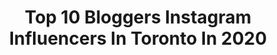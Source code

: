 ---
title: Top 10 Bloggers Instagram Influencers In Toronto In 2020
description: >-
  Find top bloggers Instagram influencers in Toronto in 2020. Most popular hashtags: #toronto #blogger #ad #torontofashion.
platform: Instagram
profiles:
  - username: "theeverydayfoodie"
    fullname: >-
      The Everyday Foodie
    location: "Canada"
    followers: 31038
    engagement: 133
    commentsToLikes: 0.210561
    avatar: "https://scontent-ams4-1.cdninstagram.com/v/t51.2885-19/s320x320/12677414_156774791367729_90200145_a.jpg?_nc_ht=scontent-ams4-1.cdninstagram.com&_nc_ohc=KJQEYGX6_ooAX9SfMGx&oh=c343ccbffa7fe214fa47245146227e10&oe=5EBB6FBE"
    verified: false
    hashtags: "#tefdoesnewyorkcity, #baskinrobbinscanada, #partner, #tefdoesjapan"
  - username: "meghanlivingstone"
    fullname: >-
      Meghan Livingstone
    location: "Canada"
    followers: 14446
    engagement: 352
    commentsToLikes: 0.059461
    avatar: "https://scontent-arn2-1.cdninstagram.com/v/t51.2885-19/s320x320/65272486_491770448062742_7412270974801805312_n.jpg?_nc_ht=scontent-arn2-1.cdninstagram.com&_nc_ohc=Dpv_vja-t-IAX91eTFO&oh=c3fa9ea11c229e27d955069d82edee09&oe=5E9B7F30"
    verified: false
    hashtags: "#greens, #chia, #chiajam, #jerf"
  - username: "aliciafaithoc"
    fullname: >-
      Alicia O’C ⋒
    location: "Canada"
    followers: 22853
    engagement: 241
    commentsToLikes: 0.116000
    avatar: "https://scontent-lhr8-1.cdninstagram.com/v/t51.2885-19/s320x320/73505085_2489849934466219_4807390249128820736_n.jpg?_nc_ht=scontent-lhr8-1.cdninstagram.com&_nc_ohc=2fCZ5AjcG4oAX8j5HWf&oh=0c38a5817f22b675315e718321b1b98a&oe=5EB94E94"
    verified: false
    hashtags: "#socialdistancing, #mombloggers, #jackandlilyshoes, #toronto"
  - username: "munchiescure"
    fullname: >-
      Zeem 🇨🇦🇦🇫
    location: "Canada"
    followers: 28968
    engagement: 285
    commentsToLikes: 0.081642
    avatar: "https://scontent-lht6-1.cdninstagram.com/v/t51.2885-19/s320x320/85151163_483701792540239_2735482245828575232_n.jpg?_nc_ht=scontent-lht6-1.cdninstagram.com&_nc_ohc=UaPNBZq6j2AAX93J2Tm&oh=5a3003c38db8d45cfecbb59470da188f&oe=5EB9D13F"
    verified: false
    hashtags: "#foodcoma, #fruity, #dessertgram, #proteinbars"
  - username: "cheskieeats"
    fullname: >-
      ✨ Cheskie McFadden ✨
    location: "Canada"
    followers: 5514
    engagement: 451
    commentsToLikes: 0.052993
    avatar: "https://scontent-ams4-1.cdninstagram.com/v/t51.2885-19/s320x320/82735876_671395590266716_124361993531424768_n.jpg?_nc_ht=scontent-ams4-1.cdninstagram.com&_nc_ohc=UQ09-uRJf6QAX-I9Akt&oh=e3f28678a654c2138b386a050c7c719e&oe=5EB8CA54"
    verified: false
    hashtags: "#torontolife, #italian, #foodie, #torontofood"
  - username: "reneemleblanc"
    fullname: >-
      Renee - Toronto Lifestyle Blog
    location: "Canada"
    followers: 43888
    engagement: 83
    commentsToLikes: 0.124853
    avatar: "https://scontent-ams4-1.cdninstagram.com/v/t51.2885-19/s320x320/82043772_169511450811411_1595772245307817984_n.jpg?_nc_ht=scontent-ams4-1.cdninstagram.com&_nc_ohc=AlVmcFVeoiQAX9piZVw&oh=fb0b7d0d7bfcae4a450e37adb25e7f19&oe=5EB6DFC3"
    verified: false
    hashtags: "#tiktokmoms, #newmom, #bathbomb, #toddlerchallenge"
  - username: "simplymaham"
    fullname: >-
      Maham
    location: "Canada"
    followers: 8016
    engagement: 712
    commentsToLikes: 0.138191
    avatar: "https://scontent-lhr8-1.cdninstagram.com/v/t51.2885-19/s320x320/84143562_200998087675059_8136447261711269888_n.jpg?_nc_ht=scontent-lhr8-1.cdninstagram.com&_nc_ohc=I4E78GnkwZgAX_65LBZ&oh=484068f35caacbeb7ba0cfb0d8e2df78&oe=5EBA2F38"
    verified: false
    hashtags: "#imadeitwithshan, #details, #travellingwithmaham, #everydaypakistan"
  - username: "theprdiva"
    fullname: >-
      #DivaIsAFemaleVersionOfAHustla
    location: "Canada"
    followers: 7374
    engagement: 972
    commentsToLikes: 0.182836
    avatar: "https://scontent-lhr8-1.cdninstagram.com/v/t51.2885-19/s320x320/87215816_490416914954070_6909422212445372416_n.jpg?_nc_ht=scontent-lhr8-1.cdninstagram.com&_nc_ohc=rOMHbQkzV9EAX9tPEiT&oh=e9d7298187756be513d2abd0e5f24c09&oe=5EBC5D31"
    verified: false
    hashtags: "#atl, #blackmusic, #educate, #whenfashionmeets"
  - username: "yesmama.blog"
    fullname: >-
      Melyse • Yes, Mama
    location: "Canada"
    followers: 2621
    engagement: 885
    commentsToLikes: 0.384651
    avatar: "https://scontent-lhr8-1.cdninstagram.com/v/t51.2885-19/s320x320/74706173_463362557865847_5560758410841948160_n.jpg?_nc_ht=scontent-lhr8-1.cdninstagram.com&_nc_ohc=wFLfNsrPL5oAX-sCyf5&oh=603fb7b02669bb1ebd14b3822e08186b&oe=5EBBD941"
    verified: false
    hashtags: "#yesmama, #pregnantbelly, #boyorgirl, #socialisolation"
  - username: "tonsablush"
    fullname: >-
      Sarah Anne
    location: "Canada"
    followers: 116586
    engagement: 158
    commentsToLikes: 0.014635
    avatar: "https://scontent-amt2-1.cdninstagram.com/v/t51.2885-19/s320x320/90090152_2644352245810987_4336406995897679872_n.jpg?_nc_ht=scontent-amt2-1.cdninstagram.com&_nc_ohc=P7yVdAe0pVAAX9Gglma&oh=53511f1747aa206680b65c823d109edc&oe=5EBAA881"
    verified: false
    hashtags: "#plussizeswimwear, #livingroomdecor, #cozylivingroom, #60sinspired"
---